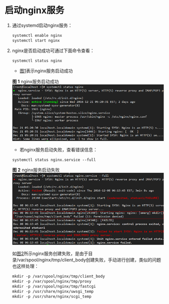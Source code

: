 # 启动nginx服务<a name="ZH-CN_TOPIC_0183245393"></a>

1.  通过systemd启动nginx服务：

    ```
    systemctl enable nginx
    systemctl start nginx
    ```

2.  nginx是否启动成功可通过下面命令查看：

    ```
    systemctl status nginx
    ```

    -   [图1](#zh-cn_topic_0151920971_fd25e3f1d664b4087ae26631719990a71)表示nginx服务启动成功

    **图 1**  nginx服务启动成功<a name="zh-cn_topic_0151920971_fd25e3f1d664b4087ae26631719990a71"></a>  
    ![](./figures/nginx服务启动成功.png "nginx服务启动成功")

    -   若nginx服务启动失败，查看错误信息：

    ```
    systemctl status nginx.service --full
    ```

    **图 2**  nginx服务启动失败<a name="zh-cn_topic_0151920971_f1f9f3d086e454b9cba29a7cae96a4c54"></a>  
    ![](./figures/nginx服务启动失败.png "nginx服务启动失败")

    如[图2](#zh-cn_topic_0151920971_f1f9f3d086e454b9cba29a7cae96a4c54)所示nginx服务创建失败，是由于目录/var/spool/nginx/tmp/client\_body创建失败，手动进行创建，类似的问题也这样处理：

    ```
    mkdir -p /var/spool/nginx/tmp/client_body
    mkdir -p /var/spool/nginx/tmp/proxy
    mkdir -p /var/spool/nginx/tmp/fastcgi
    mkdir -p /usr/share/nginx/uwsgi_temp
    mkdir -p /usr/share/nginx/scgi_temp
    ```


